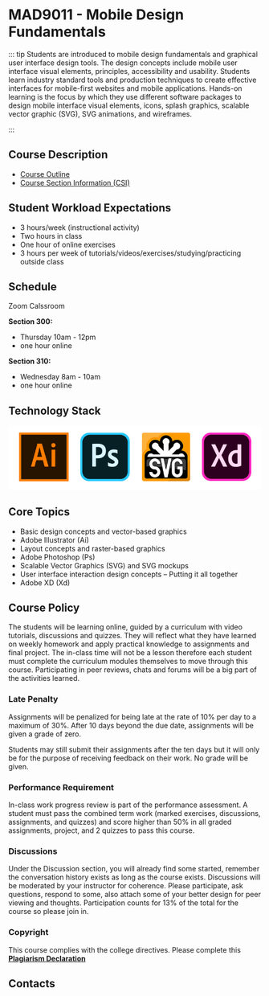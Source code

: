 # MAD9011 - Mobile Design Fundamentals

::: tip
Students are introduced to mobile design fundamentals and graphical user interface design tools. The design concepts include mobile user interface visual elements, principles, accessibility and usability. Students learn industry standard tools and production techniques to create effective interfaces for mobile-first websites and mobile applications. Hands-on learning is the focus by which they use different software packages to design mobile interface visual elements, icons, splash graphics, scalable vector graphic (SVG), SVG animations, and wireframes. 

:::

## Course Description

- [Course Outline](https://ecoursemap.com/Outline?coursecode=MAD9011&courseversion=&academicyearid=107)
- [Course Section Information (CSI)](https://brightspace.algonquincollege.com/d2l/le/content/282592/Home)

## Student Workload Expectations

- 3 hours/week (instructional activity)
- Two hours in class 
- One hour of online exercises
- 3 hours per week of tutorials/videos/exercises/studying/practicing outside class


## Schedule

Zoom Calssroom

**Section 300:** 

- Thursday 10am - 12pm
- one hour online

**Section 310:**

- Wednesday 8am - 10am
- one hour online

## Technology Stack

<!-- <section style="
  display: grid; 
  grid-template-columns: repeat( auto-fit, minmax(160px, 1fr) );
  grid-template-rows: 130px;
  grid-auto-rows: 130px;
  justify-items: center;
  align-items: center;
  grid-gap: 1.5rem;
  margin-bottom: 2rem;"> -->

<img src="../assets/tools.jpg" alt="UI graphics tools">

<!-- <img src="../assets/cordova-black.png" alt="Cordova" 
     style="width: 100%; height: auto; max-height: 130px; max-width: 160px;align-self: start; margin-top: .95rem;"> -->

<!-- <img src="../assets/html-5.svg" alt="HTML 5" 
     style="width: auto; height: 70%; max-height: 130px;
            align-self: end; margin-bottom: .8rem;"> -->

<!-- </section> -->

## Core Topics

- Basic design concepts and vector-based graphics
- Adobe Illustrator (Ai)
- Layout concepts and raster-based graphics
- Adobe Photoshop (Ps)
- Scalable Vector Graphics (SVG) and SVG mockups 
- User interface interaction design concepts – Putting it all together
- Adobe XD (Xd)

## Course Policy

The students will be learning online, guided by a curriculum with video tutorials, discussions and quizzes. They will reflect what they have learned on weekly homework and apply practical knowledge to assignments and final project. The in-class time will not be a lesson therefore each student must complete the curriculum modules themselves to move through this course. Participating in peer reviews, chats and forums will be a big part of the activities learned.

### Late Penalty

Assignments will be penalized for being late at the rate of 10% per day to a maximum of 30%. After 10 days beyond the due date, assignments will be given a grade of zero. 

Students may still submit their assignments after the ten days but it will only be for the purpose of receiving feedback on their work. No grade will be given.

### Performance Requirement

In-class work progress review is part of the performance assessment. A student must pass the combined term work (marked exercises, discussions, assignments, and quizzes) and score higher than 50% in all graded assignments, project, and 2 quizzes to pass this course. 


### Discussions

Under the Discussion section, you will already find some started, remember the conversation history exists as long as the course exists. Discussions will be moderated by your instructor for coherence. Please participate, ask questions, respond to some, also attach some of your better design for peer viewing and thoughts. Participation counts for 13% of the total for the course so please join in.

### Copyright

This course complies with the college directives. Please complete this [**Plagiarism Declaration**](https://brightspace.algonquincollege.com/d2l/le/content/187946/viewContent/4088957/View)



## Contacts

<ContactCard 
  name="SuCheng Lee"
  title="Professor"
  img-url="/F2020/slee_h.png"
  bio="Professor of the Mobile Application Design & Development Program at Algonquin College."
  :details="[
      { label: 'email', value: 'lees1@algonquincollege.com' }, 
      { label: 'github', value: 'lees1' },  
      { label: 'office', value: 'Zoom Meeting ID:713 343 1761' },
      { label: 'twitter', value: '@UXResearchLab' },
    ]"
/>

<ContactCard 
  name="Adam Robillard"
  title="Instructor"
  img-url="/F2020/AdamRobillard.jpg"
  bio="Instructor of the Mobile Application Design & Development Program at Algonquin College."
  :details="[
      { label: 'email', value: 'robilla@algonquincollege.com' }, 
      { label: 'github', value: 'instructor' }, 
      { label: 'phone', value: '(613) 727-4723 x0' }, 
      { label: 'office', value: 'Zoom Meeting ID:' }
    ]"
/>

<ContactCard 
  name="Deborah Buck"
  title="Student Success Specialist"
  bio=""
  :details="[
      { label: 'email', value: 'buckd@algonquincollege.com' }, 
      { label: 'phone', value: '(613) 727-4723 x5503‬' }, 
      { label: 'office', value: 'N219' }
    ]"
/>

<ContactCard 
  name="Jody White"
  title="Student Success Specialist"
  bio=""
  :details="[
      { label: 'email', value: 'whitej@algonquincollege.com' }, 
      { label: 'phone', value: '(613) 727-4723 x‬2188' }, 
      { label: 'office', value: 'T111a' }
    ]"
/>
